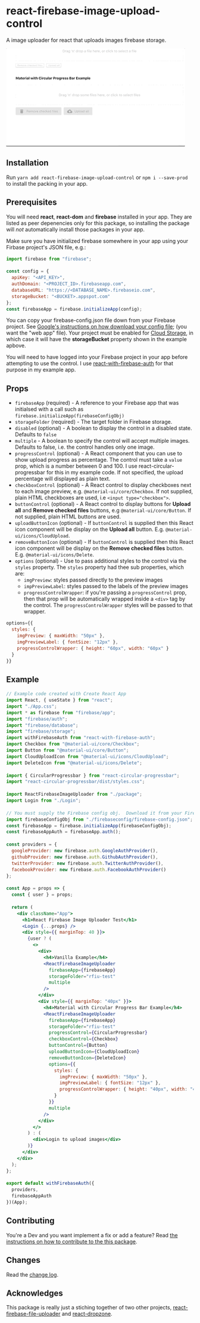 # react-firebase-image-upload-control

A image uploader for react that uploads images firebase storage.

![react-firebase-image-upload-control in action](react-firebase-image-uploader-demo.gif)


## Installation
Run `yarn add react-firebase-image-upload-control` or `npm i --save-prod` to install the packing in your app. 


## Prerequisites
You will need **react**, **react-dom** and **firebase** installed in your app.  They are listed as peer depenencies only for this package, so installing the package will _not_ automatically install those packages in your app.

Make sure you have initialized firebase somewhere in your app using your Firbase project's JSON file, e.g.:

```jsx
import firebase from "firebase";

const config = {
  apiKey: "<API_KEY>",
  authDomain: "<PROJECT_ID>.firebaseapp.com",
  databaseURL: "https://<DATABASE_NAME>.firebaseio.com",
  storageBucket: "<BUCKET>.appspot.com"
};
const firebaseApp = firebase.initializeApp(config);
```
You can copy your firebase-config.json file down from your Firebase project.  See [Google's instructions on how download your config file](https://support.google.com/firebase/answer/7015592?hl=en#web); (you want the "web app" file).   Your project must be enabled for [Cloud Storage](https://firebase.google.com/docs/storage/web/start), in which case it will have the **storageBucket** property shown in the example apbove.

You will need to have logged into your Firebase project in your app before attempting to use the control.   I use [react-with-firebase-auth](https://github.com/armand1m/react-with-firebase-auth) for that purpose in my example app.


## Props

- `firebaseApp` (required) - A reference to your Firebase app that was initialsed with a call such as `firebase.initializeApp(firebaseConfigObj)`
- `storageFolder` (required) - The target folder in Firebase storage.
- `disabled` (optional) - A boolean to display the control in a disabled state.  Defaults to `false`
- `multiple` - A boolean to specify the control will accept multiple images.  Defaults to false, i.e. the control handles only one image.
- `progressControl` (optional) - A React component that you can use to show upload progress as percentage.   The control must take a `value` prop, which is a number between 0 and 100.   I use react-circular-progressbar for this in my example code.  If not specified, the upload percentage will displayed as plain text.
- `checkboxControl` (optional) - A React control to display checkboxes next to each image preview, e.g. `@material-ui/core/Checkbox`.  If not supplied, plain HTML checkboxes are used, i.e `<input type="checkbox">`.
- `buttonControl` (optional) - A React control to display buttons for **Upload all** and **Remove checked files** buttons, e.g `@material-ui/core/Button`.  If not supplied, plain HTML buttons are used.
- `uploadButtonIcon` (optional) - If `buttonControl` is supplied then this React icon component will be display on the **Upload all** button.  E.g. `@material-ui/icons/CloudUpload`.
- `removeButtonIcon` (optional) - If `buttonControl` is supplied then this React icon component will be display on the **Remove checked files** button.  E.g. `@material-ui/icons/Delete`.
- `options` (optional) - Use to pass additional styles to the control via the `styles` property.   The `styles` property had thee sub properties, which are:
  - `imgPreview`: styles passed directly to the preview images
  - `impPreviewLabel`: styles passed to the labels of the preview images
  - `progressControlWrapper`: if you're passing a `progressControl` prop, then that prop will be automatically wrapped inside a `<div>` tag by the control.  The `progressControlWrapper` styles will be passed to that wrapper.

```jsx
options={{
  styles: {
    imgPreview: { maxWidth: "50px" },
    imgPreviewLabel: { fontSize: "12px" },
    progressControlWrapper: { height: "60px", width: "60px" }
  }
}}
```



## Example

```jsx
// Example code created with Create React App
import React, { useState } from "react";
import "./App.css";
import * as firebase from "firebase/app";
import "firebase/auth";
import "firebase/database";
import "firebase/storage";
import withFirebaseAuth from "react-with-firebase-auth";
import Checkbox from "@material-ui/core/Checkbox";
import Button from "@material-ui/core/Button";
import CloudUploadIcon from "@material-ui/icons/CloudUpload";
import DeleteIcon from "@material-ui/icons/Delete";

import { CircularProgressbar } from "react-circular-progressbar";
import "react-circular-progressbar/dist/styles.css";

import ReactFirebaseImageUploader from "./package";
import Login from "./Login";

// You must supply the Firebase config obj.  Download it from your Firebase project page
import firebaseConfigObj from "./firebaseconfig/firebase-config.json";
const firebaseApp = firebase.initializeApp(firebaseConfigObj);
const firebaseAppAuth = firebaseApp.auth();

const providers = {
  googleProvider: new firebase.auth.GoogleAuthProvider(),
  githubProvider: new firebase.auth.GithubAuthProvider(),
  twitterProvider: new firebase.auth.TwitterAuthProvider(),
  facebookProvider: new firebase.auth.FacebookAuthProvider()
};

const App = props => {
  const { user } = props;

  return (
    <div className="App">
      <h1>React Firebase Image Uploader Test</h1>
      <Login {...props} />
      <div style={{ marginTop: 40 }}>
        {user ? (
          <>
            <div>
              <h4>Vanilla Example</h4>
              <ReactFirebaseImageUploader
                firebaseApp={firebaseApp}
                storageFolder="rfiu-test"
                multiple
              />
            </div>
            <div style={{ marginTop: "40px" }}>
              <h4>Material with Circular Progress Bar Example</h4>
              <ReactFirebaseImageUploader
                firebaseApp={firebaseApp}
                storageFolder="rfiu-test"
                progressControl={CircularProgressbar}
                checkboxControl={Checkbox}
                buttonControl={Button}
                uploadButtonIcon={CloudUploadIcon}
                removeButtonIcon={DeleteIcon}
                options={{
                  styles: {
                    imgPreview: { maxWidth: "50px" },
                    imgPreviewLabel: { fontSize: "12px" },
                    progressControlWrapper: { height: "40px", width: "40px" }
                  }
                }}
                multiple
              />
            </div>
          </>
        ) : (
          <div>Login to upload images</div>
        )}
      </div>
    </div>
  );
};

export default withFirebaseAuth({
  providers,
  firebaseAppAuth
})(App);
```



## Contributing
You're a Dev and you want implement a fix or add a feature?  Read [the instructions on how to contribute to the this package](CONTRIBUTING.md).


## Changes
Read the [change log](CHANGELOG.md).


## Acknowledges
This package is really just a stiching together of two other projects, [react-firebase-file-uploader](https://github.com/fris-fruitig/react-firebase-file-uploader) and [react-dropzone](https://github.com/react-dropzone/react-dropzone).